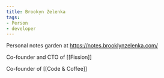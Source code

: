 ```yaml
---
title: Brookyn Zelenka
tags:
- Person
- developer
---
```

Personal notes garden at https://notes.brooklynzelenka.com/

Co-founder and CTO of [[Fission]]

Co-founder of [[Code & Coffee]]
